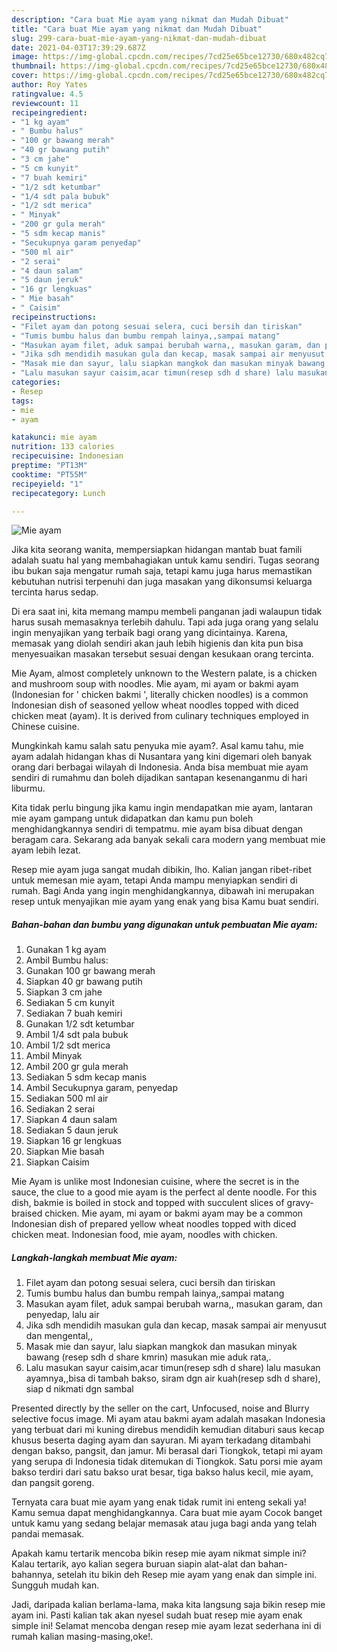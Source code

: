 ```yaml
---
description: "Cara buat Mie ayam yang nikmat dan Mudah Dibuat"
title: "Cara buat Mie ayam yang nikmat dan Mudah Dibuat"
slug: 299-cara-buat-mie-ayam-yang-nikmat-dan-mudah-dibuat
date: 2021-04-03T17:39:29.687Z
image: https://img-global.cpcdn.com/recipes/7cd25e65bce12730/680x482cq70/mie-ayam-foto-resep-utama.jpg
thumbnail: https://img-global.cpcdn.com/recipes/7cd25e65bce12730/680x482cq70/mie-ayam-foto-resep-utama.jpg
cover: https://img-global.cpcdn.com/recipes/7cd25e65bce12730/680x482cq70/mie-ayam-foto-resep-utama.jpg
author: Roy Yates
ratingvalue: 4.5
reviewcount: 11
recipeingredient:
- "1 kg ayam"
- " Bumbu halus"
- "100 gr bawang merah"
- "40 gr bawang putih"
- "3 cm jahe"
- "5 cm kunyit"
- "7 buah kemiri"
- "1/2 sdt ketumbar"
- "1/4 sdt pala bubuk"
- "1/2 sdt merica"
- " Minyak"
- "200 gr gula merah"
- "5 sdm kecap manis"
- "Secukupnya garam penyedap"
- "500 ml air"
- "2 serai"
- "4 daun salam"
- "5 daun jeruk"
- "16 gr lengkuas"
- " Mie basah"
- " Caisim"
recipeinstructions:
- "Filet ayam dan potong sesuai selera, cuci bersih dan tiriskan"
- "Tumis bumbu halus dan bumbu rempah lainya,,sampai matang"
- "Masukan ayam filet, aduk sampai berubah warna,, masukan garam, dan penyedap, lalu air"
- "Jika sdh mendidih masukan gula dan kecap, masak sampai air menyusut dan mengental,,"
- "Masak mie dan sayur, lalu siapkan mangkok dan masukan minyak bawang (resep sdh d share kmrin) masukan mie aduk rata,."
- "Lalu masukan sayur caisim,acar timun(resep sdh d share) lalu masukan ayamnya,,bisa di tambah bakso, siram dgn air kuah(resep sdh d share), siap d nikmati dgn sambal"
categories:
- Resep
tags:
- mie
- ayam

katakunci: mie ayam 
nutrition: 133 calories
recipecuisine: Indonesian
preptime: "PT13M"
cooktime: "PT55M"
recipeyield: "1"
recipecategory: Lunch

---
```



![Mie ayam](https://img-global.cpcdn.com/recipes/7cd25e65bce12730/680x482cq70/mie-ayam-foto-resep-utama.jpg)

Jika kita seorang wanita, mempersiapkan hidangan mantab buat famili adalah suatu hal yang membahagiakan untuk kamu sendiri. Tugas seorang ibu bukan saja mengatur rumah saja, tetapi kamu juga harus memastikan kebutuhan nutrisi terpenuhi dan juga masakan yang dikonsumsi keluarga tercinta harus sedap.

Di era  saat ini, kita memang mampu membeli panganan jadi walaupun tidak harus susah memasaknya terlebih dahulu. Tapi ada juga orang yang selalu ingin menyajikan yang terbaik bagi orang yang dicintainya. Karena, memasak yang diolah sendiri akan jauh lebih higienis dan kita pun bisa menyesuaikan masakan tersebut sesuai dengan kesukaan orang tercinta. 

Mie Ayam, almost completely unknown to the Western palate, is a chicken and mushroom soup with noodles. Mie ayam, mi ayam or bakmi ayam (Indonesian for &#39; chicken bakmi &#39;, literally chicken noodles) is a common Indonesian dish of seasoned yellow wheat noodles topped with diced chicken meat (ayam). It is derived from culinary techniques employed in Chinese cuisine.

Mungkinkah kamu salah satu penyuka mie ayam?. Asal kamu tahu, mie ayam adalah hidangan khas di Nusantara yang kini digemari oleh banyak orang dari berbagai wilayah di Indonesia. Anda bisa membuat mie ayam sendiri di rumahmu dan boleh dijadikan santapan kesenanganmu di hari liburmu.

Kita tidak perlu bingung jika kamu ingin mendapatkan mie ayam, lantaran mie ayam gampang untuk didapatkan dan kamu pun boleh menghidangkannya sendiri di tempatmu. mie ayam bisa dibuat dengan beragam cara. Sekarang ada banyak sekali cara modern yang membuat mie ayam lebih lezat.

Resep mie ayam juga sangat mudah dibikin, lho. Kalian jangan ribet-ribet untuk memesan mie ayam, tetapi Anda mampu menyiapkan sendiri di rumah. Bagi Anda yang ingin menghidangkannya, dibawah ini merupakan resep untuk menyajikan mie ayam yang enak yang bisa Kamu buat sendiri.

<!--inarticleads1-->

##### Bahan-bahan dan bumbu yang digunakan untuk pembuatan Mie ayam:

1. Gunakan 1 kg ayam
1. Ambil  Bumbu halus:
1. Gunakan 100 gr bawang merah
1. Siapkan 40 gr bawang putih
1. Siapkan 3 cm jahe
1. Sediakan 5 cm kunyit
1. Sediakan 7 buah kemiri
1. Gunakan 1/2 sdt ketumbar
1. Ambil 1/4 sdt pala bubuk
1. Ambil 1/2 sdt merica
1. Ambil  Minyak
1. Ambil 200 gr gula merah
1. Sediakan 5 sdm kecap manis
1. Ambil Secukupnya garam, penyedap
1. Sediakan 500 ml air
1. Sediakan 2 serai
1. Siapkan 4 daun salam
1. Sediakan 5 daun jeruk
1. Siapkan 16 gr lengkuas
1. Siapkan  Mie basah
1. Siapkan  Caisim


Mie Ayam is unlike most Indonesian cuisine, where the secret is in the sauce, the clue to a good mie ayam is the perfect al dente noodle. For this dish, bakmie is boiled in stock and topped with succulent slices of gravy-braised chicken. Mie ayam, mi ayam or bakmi ayam may be a common Indonesian dish of prepared yellow wheat noodles topped with diced chicken meat. Indonesian food, mie ayam, noodles with chicken. 

<!--inarticleads2-->

##### Langkah-langkah membuat Mie ayam:

1. Filet ayam dan potong sesuai selera, cuci bersih dan tiriskan
1. Tumis bumbu halus dan bumbu rempah lainya,,sampai matang
1. Masukan ayam filet, aduk sampai berubah warna,, masukan garam, dan penyedap, lalu air
1. Jika sdh mendidih masukan gula dan kecap, masak sampai air menyusut dan mengental,,
1. Masak mie dan sayur, lalu siapkan mangkok dan masukan minyak bawang (resep sdh d share kmrin) masukan mie aduk rata,.
1. Lalu masukan sayur caisim,acar timun(resep sdh d share) lalu masukan ayamnya,,bisa di tambah bakso, siram dgn air kuah(resep sdh d share), siap d nikmati dgn sambal


Presented directly by the seller on the cart, Unfocused, noise and Blurry selective focus image. Mi ayam atau bakmi ayam adalah masakan Indonesia yang terbuat dari mi kuning direbus mendidih kemudian ditaburi saus kecap khusus beserta daging ayam dan sayuran. Mi ayam terkadang ditambahi dengan bakso, pangsit, dan jamur. Mi berasal dari Tiongkok, tetapi mi ayam yang serupa di Indonesia tidak ditemukan di Tiongkok. Satu porsi mie ayam bakso terdiri dari satu bakso urat besar, tiga bakso halus kecil, mie ayam, dan pangsit goreng. 

Ternyata cara buat mie ayam yang enak tidak rumit ini enteng sekali ya! Kamu semua dapat menghidangkannya. Cara buat mie ayam Cocok banget untuk kamu yang sedang belajar memasak atau juga bagi anda yang telah pandai memasak.

Apakah kamu tertarik mencoba bikin resep mie ayam nikmat simple ini? Kalau tertarik, ayo kalian segera buruan siapin alat-alat dan bahan-bahannya, setelah itu bikin deh Resep mie ayam yang enak dan simple ini. Sungguh mudah kan. 

Jadi, daripada kalian berlama-lama, maka kita langsung saja bikin resep mie ayam ini. Pasti kalian tak akan nyesel sudah buat resep mie ayam enak simple ini! Selamat mencoba dengan resep mie ayam lezat sederhana ini di rumah kalian masing-masing,oke!.

